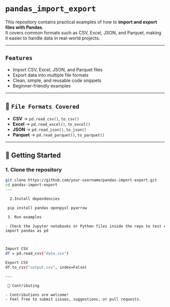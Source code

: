 # `pandas_import_export`


This repository contains practical examples of how to **import and export files with Pandas**.  
It covers common formats such as CSV, Excel, JSON, and Parquet, making it easier to handle data in real-world projects.

---

## `Features`
- Import CSV, Excel, JSON, and Parquet files  
- Export data into multiple file formats  
- Clean, simple, and reusable code snippets  
- Beginner-friendly examples  

---

## 📂 `File Formats Covered`
- **CSV** → `pd.read_csv()`, `to_csv()`  
- **Excel** → `pd.read_excel()`, `to_excel()`  
- **JSON** → `pd.read_json()`, `to_json()`  
- **Parquet** → `pd.read_parquet()`, `to_parquet()`  

---

## 🚀 Getting Started

### 1. Clone the repository
```bash
git clone https://github.com/your-username/pandas-import-export.git
cd pandas-import-export
---

  2.Install dependencies

 pip install pandas openpyxl pyarrow

 3. Run examples

- Check the Jupyter notebooks or Python files inside the repo to test each import/export method.
import pandas as pd



Import CSV
df = pd.read_csv("data.csv")

Export CSV
df.to_csv("output.csv", index=False)

---

 🤝 Contributing

- Contributions are welcome!
- Feel free to submit issues, suggestions, or pull requests.

